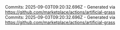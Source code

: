 Commits: 2025-09-03T09:20:32.696Z - Generated via https://github.com/marketplace/actions/artificial-grass
<br>
Commits: 2025-09-03T09:20:32.696Z - Generated via https://github.com/marketplace/actions/artificial-grass
<br>
